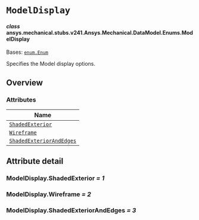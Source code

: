 # `ModelDisplay`

<a id="ansys.mechanical.stubs.v241.Ansys.Mechanical.DataModel.Enums.ModelDisplay"></a>

#### *class* ansys.mechanical.stubs.v241.Ansys.Mechanical.DataModel.Enums.ModelDisplay

Bases: [`enum.Enum`](https://docs.python.org/3/library/enum.html#enum.Enum)

Specifies the Model display options.

<!-- !! processed by numpydoc !! -->

<a id="overview"></a>

## Overview

### Attributes

| Name |
| ------------------------------------------------------------------ |
| [`ShadedExterior`](#ModelDisplay.ShadedExterior) |
| [`Wireframe`](#ModelDisplay.Wireframe) |
| [`ShadedExteriorAndEdges`](#ModelDisplay.ShadedExteriorAndEdges) |

<a id="attribute-detail"></a>

## Attribute detail

<a id="ModelDisplay.ShadedExterior"></a>

### ModelDisplay.ShadedExterior *= 1*

<a id="ModelDisplay.Wireframe"></a>

### ModelDisplay.Wireframe *= 2*

<a id="ModelDisplay.ShadedExteriorAndEdges"></a>

### ModelDisplay.ShadedExteriorAndEdges *= 3*


